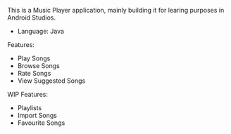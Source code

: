 This is a Music Player application, mainly building it for learing purposes in Android Studios.
- Language: Java

Features:
- Play Songs
- Browse Songs
- Rate Songs
- View Suggested Songs

WIP Features:
- Playlists
- Import Songs
- Favourite Songs
